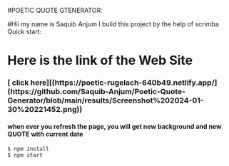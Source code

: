 #POETIC QUOTE GTENERATOR:

#Hii my name is Saquib Anjum I bulid this project by the help of scrimba
Quick start:


<h1> Here is the link of the Web Site</h1>
<h3>[ click here][(https://poetic-rugelach-640b49.netlify.app/](https://github.com/Saquib-Anjum/Poetic-Quote-Generator/blob/main/results/Screenshot%202024-01-30%20221452.png))</h3>
<h4> when ever you refresh the page, you will get new background and new QUOTE with current date</h4>


```
$ npm install
$ npm start
````



